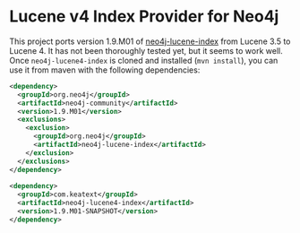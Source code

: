 
Lucene v4 Index Provider for Neo4j
==================================

This project ports version 1.9.M01 of
[neo4j-lucene-index](https://github.com/neo4j/community/tree/master/lucene-index)
from Lucene 3.5 to Lucene 4. It has not been thoroughly tested yet, but it seems
to work well. Once `neo4j-lucene4-index` is cloned and installed (`mvn
install`), you can use it from maven with the following dependencies:

```xml
<dependency>
  <groupId>org.neo4j</groupId>
  <artifactId>neo4j-community</artifactId>
  <version>1.9.M01</version>
  <exclusions>
    <exclusion>
      <groupId>org.neo4j</groupId>
      <artifactId>neo4j-lucene-index</artifactId>
    </exclusion>
  </exclusions>
</dependency>
  
<dependency>
  <groupId>com.keatext</groupId>
  <artifactId>neo4j-lucene4-index</artifactId>
  <version>1.9.M01-SNAPSHOT</version>
</dependency>
```
